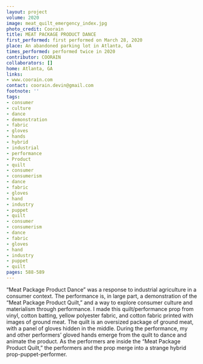 ```yaml
---
layout: project
volume: 2020
image: meat_quilt_emergency_index.jpg
photo_credit: Coorain
title: MEAT PACKAGE PRODUCT DANCE
first_performed: first performed on March 28, 2020
place: An abandoned parking lot in Atlanta, GA
times_performed: performed twice in 2020
contributor: COORAIN
collaborators: []
home: Atlanta, GA
links:
- www.coorain.com
contact: coorain.devin@gmail.com
footnote: ''
tags:
- consumer
- culture
- dance
- demonstration
- fabric
- gloves
- hands
- hybrid
- industrial
- performance
- Product
- quilt
- consumer
- consumerism
- dance
- fabric
- gloves
- hand
- industry
- puppet
- quilt
- consumer
- consumerism
- dance
- fabric
- gloves
- hand
- industry
- puppet
- quilt
pages: 588-589
---
```


“Meat Package Product Dance” was a response to industrial agriculture in a consumer context. The performance is, in large part, a demonstration of the “Meat Package Product Quilt,” and a way to explore consumer culture and materialism through performance. I made this quilt/performance prop from vinyl, cotton batting, yellow polyester fabric, and cotton fabric printed with images of ground meat. The quilt is an oversized package of ground meat, with a panel of gloves hidden in the middle. During the performance, my and other performers’ gloved hands emerge from the quilt to dance and animate the product. As the performers are inside the “Meat Package Product Quilt,” the performers and the prop merge into a strange hybrid prop-puppet-performer. 